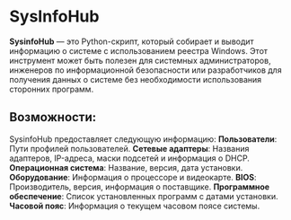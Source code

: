# SysInfoHub
**SysinfoHub** — это Python-скрипт, который собирает и выводит информацию о системе с использованием реестра Windows. Этот инструмент может быть полезен для системных администраторов, инженеров по информационной безопасности или разработчиков для получения данных о системе без необходимости использования сторонних программ.

## Возможности:

SysinfoHub предоставляет следующую информацию:
**Пользователи**: Пути профилей пользователей.
**Сетевые адаптеры**: Названия адаптеров, IP-адреса, маски подсетей и информация о DHCP.
**Операционная система**: Название, версия, дата установки.
**Оборудование**: Информация о процессоре и видеокарте.
**BIOS**: Производитель, версия, информация о поставщике.
**Программное обеспечение**: Список установленных программ с датами установки.
**Часовой пояс**: Информация о текущем часовом поясе системы.
